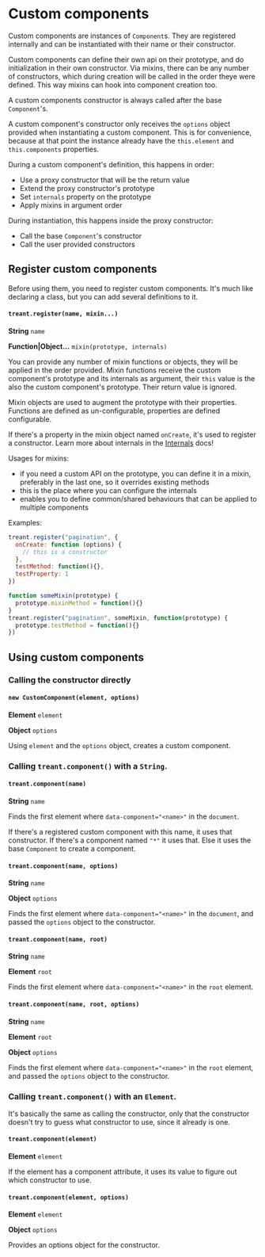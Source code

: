 Custom components
=================


Custom components are instances of `Component`s.
They are registered internally and can be instantiated with their name or their constructor.

Custom components can define their own api on their prototype,
and do initialization in their own constructor.
Via mixins, there can be any number of constructors, which during creation will be called
in the order theye were defined. This way mixins can hook into component creation too.

A custom components constructor is always called after the base `Component`'s.

A custom component's constructor only receives the `options` object provided when instantiating a custom component.
This is for convenience, because at that point
the instance already have the `this.element` and `this.components` properties.

During a custom component's definition, this happens in order:

  - Use a proxy constructor that will be the return value
  - Extend the proxy constructor's prototype
  - Set `internals` property on the prototype
  - Apply mixins in argument order

During instantiation, this happens inside the proxy constructor:

  - Call the base `Component`'s constructor
  - Call the user provided constructors


## Register custom components


Before using them, you need to register custom components.
It's much like declaring a class, but you can add several definitions to it.

#### `treant.register(name, mixin...)`

**String** `name`

**Function|Object...** `mixin(prototype, internals)`

You can provide any number of mixin functions or objects,
they will be applied in the order provided.
Mixin functions receive the custom component's prototype and its internals as argument,
their `this` value is the also the custom component's prototype.
Their return value is ignored.

Mixin objects are used to augment the prototype with their properties.
Functions are defined as un-configurable, properties are defined configurable.

If there's a property in the mixin object named `onCreate`, it's used to register a constructor.
Learn more about internals in the [Internals](/docs/Internals.md) docs!

Usages for mixins:

  - if you need a custom API on the prototype, you can define it in a mixin,
    preferably in the last one, so it overrides existing methods
  - this is the place where you can configure the internals
  - enables you to define common/shared behaviours that can be applied to multiple components

Examples:

```js
treant.register("pagination", {
  onCreate: function (options) {
    // this is a constructor
  },
  testMethod: function(){},
  testProperty: 1
})
```

```js
function someMixin(prototype) {
  prototype.mixinMethod = function(){}
}
treant.register("pagination", someMixin, function(prototype) {
  prototype.testMethod = function(){}
})
```

## Using custom components


### Calling the constructor directly

#### `new CustomComponent(element, options)`

**Element** `element`

**Object** `options`

Using `element` and the `options` object, creates a custom component.


### Calling `treant.component()` with a `String`.

#### `treant.component(name)`

**String** `name`

Finds the first element where `data-component="<name>"` in the `document`.

If there's a registered custom component with this name, it uses that constructor.
If there's a component named `"*"` it uses that.
Else it uses the base `Component` to create a component.

#### `treant.component(name, options)`

**String** `name`

**Object** `options`

Finds the first element where `data-component="<name>"` in the `document`,
and passed the `options` object to the constructor.

#### `treant.component(name, root)`

**String** `name`

**Element** `root`

Finds the first element where `data-component="<name>"` in the `root` element.

#### `treant.component(name, root, options)`

**String** `name`

**Element** `root`

**Object** `options`

Finds the first element where `data-component="<name>"` in the `root` element,
and passed the `options` object to the constructor.


### Calling `treant.component()` with an `Element`.

It's basically the same as calling the constructor,
only that the constructor doesn't try to guess what constructor to use,
since it already is one.

#### `treant.component(element)`

**Element** `element`

If the element has a component attribute, it uses its value to figure out which constructor to use.

#### `treant.component(element, options)`

**Element** `element`

**Object** `options`

Provides an options object for the constructor.
